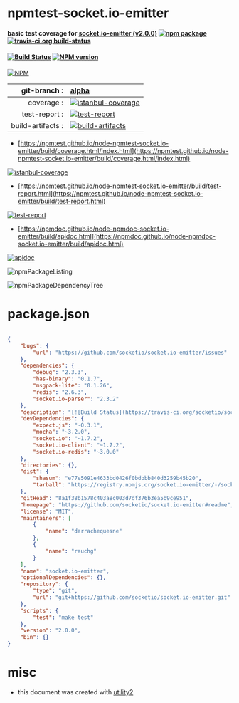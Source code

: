 # npmtest-socket.io-emitter

#### basic test coverage for  [socket.io-emitter (v2.0.0)](https://github.com/socketio/socket.io-emitter#readme)  [![npm package](https://img.shields.io/npm/v/npmtest-socket.io-emitter.svg?style=flat-square)](https://www.npmjs.org/package/npmtest-socket.io-emitter) [![travis-ci.org build-status](https://api.travis-ci.org/npmtest/node-npmtest-socket.io-emitter.svg)](https://travis-ci.org/npmtest/node-npmtest-socket.io-emitter)

#### [![Build Status](https://travis-ci.org/socketio/socket.io-emitter.svg?branch=master)](https://travis-ci.org/socketio/socket.io-emitter) [![NPM version](https://badge.fury.io/js/socket.io-emitter.svg)](http://badge.fury.io/js/socket.io-emitter)

[![NPM](https://nodei.co/npm/socket.io-emitter.png?downloads=true&downloadRank=true&stars=true)](https://www.npmjs.com/package/socket.io-emitter)

| git-branch : | [alpha](https://github.com/npmtest/node-npmtest-socket.io-emitter/tree/alpha)|
|--:|:--|
| coverage : | [![istanbul-coverage](https://npmtest.github.io/node-npmtest-socket.io-emitter/build/coverage.badge.svg)](https://npmtest.github.io/node-npmtest-socket.io-emitter/build/coverage.html/index.html)|
| test-report : | [![test-report](https://npmtest.github.io/node-npmtest-socket.io-emitter/build/test-report.badge.svg)](https://npmtest.github.io/node-npmtest-socket.io-emitter/build/test-report.html)|
| build-artifacts : | [![build-artifacts](https://npmtest.github.io/node-npmtest-socket.io-emitter/glyphicons_144_folder_open.png)](https://github.com/npmtest/node-npmtest-socket.io-emitter/tree/gh-pages/build)|

- [https://npmtest.github.io/node-npmtest-socket.io-emitter/build/coverage.html/index.html](https://npmtest.github.io/node-npmtest-socket.io-emitter/build/coverage.html/index.html)

[![istanbul-coverage](https://npmtest.github.io/node-npmtest-socket.io-emitter/build/screenCapture.buildCi.browser.%252Ftmp%252Fbuild%252Fcoverage.lib.html.png)](https://npmtest.github.io/node-npmtest-socket.io-emitter/build/coverage.html/index.html)

- [https://npmtest.github.io/node-npmtest-socket.io-emitter/build/test-report.html](https://npmtest.github.io/node-npmtest-socket.io-emitter/build/test-report.html)

[![test-report](https://npmtest.github.io/node-npmtest-socket.io-emitter/build/screenCapture.buildCi.browser.%252Ftmp%252Fbuild%252Ftest-report.html.png)](https://npmtest.github.io/node-npmtest-socket.io-emitter/build/test-report.html)

- [https://npmdoc.github.io/node-npmdoc-socket.io-emitter/build/apidoc.html](https://npmdoc.github.io/node-npmdoc-socket.io-emitter/build/apidoc.html)

[![apidoc](https://npmdoc.github.io/node-npmdoc-socket.io-emitter/build/screenCapture.buildCi.browser.%252Ftmp%252Fbuild%252Fapidoc.html.png)](https://npmdoc.github.io/node-npmdoc-socket.io-emitter/build/apidoc.html)

![npmPackageListing](https://npmtest.github.io/node-npmtest-socket.io-emitter/build/screenCapture.npmPackageListing.svg)

![npmPackageDependencyTree](https://npmtest.github.io/node-npmtest-socket.io-emitter/build/screenCapture.npmPackageDependencyTree.svg)



# package.json

```json

{
    "bugs": {
        "url": "https://github.com/socketio/socket.io-emitter/issues"
    },
    "dependencies": {
        "debug": "2.3.3",
        "has-binary": "0.1.7",
        "msgpack-lite": "0.1.26",
        "redis": "2.6.3",
        "socket.io-parser": "2.3.2"
    },
    "description": "[![Build Status](https://travis-ci.org/socketio/socket.io-emitter.svg?branch=master)](https://travis-ci.org/socketio/socket.io-emitter) [![NPM version](https://badge.fury.io/js/socket.io-emitter.svg)](http://badge.fury.io/js/socket.io-emitter)",
    "devDependencies": {
        "expect.js": "~0.3.1",
        "mocha": "~3.2.0",
        "socket.io": "~1.7.2",
        "socket.io-client": "~1.7.2",
        "socket.io-redis": "~3.0.0"
    },
    "directories": {},
    "dist": {
        "shasum": "e77e5091e4633bd0426f0bdbbb840d3259b45b20",
        "tarball": "https://registry.npmjs.org/socket.io-emitter/-/socket.io-emitter-2.0.0.tgz"
    },
    "gitHead": "8a1f38b1578c403a8c003d7df376b3ea5b9ce951",
    "homepage": "https://github.com/socketio/socket.io-emitter#readme",
    "license": "MIT",
    "maintainers": [
        {
            "name": "darrachequesne"
        },
        {
            "name": "rauchg"
        }
    ],
    "name": "socket.io-emitter",
    "optionalDependencies": {},
    "repository": {
        "type": "git",
        "url": "git+https://github.com/socketio/socket.io-emitter.git"
    },
    "scripts": {
        "test": "make test"
    },
    "version": "2.0.0",
    "bin": {}
}
```



# misc
- this document was created with [utility2](https://github.com/kaizhu256/node-utility2)

